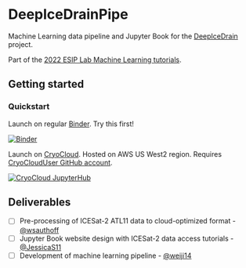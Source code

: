 # DeepIceDrainPipe

Machine Learning data pipeline and Jupyter Book for the
[DeepIceDrain](https://github.com/weiji14/deepicedrain) project.

Part of the
[2022 ESIP Lab Machine Learning tutorials](https://www.esipfed.org/merge/esip-lab-update/ml-in-earth-science).


## Getting started

### Quickstart

Launch on regular [Binder](https://mybinder.readthedocs.io/en/latest/index.html).
Try this first!

[![Binder](https://mybinder.org/badge_logo.svg)](https://mybinder.org/v2/gh/geo-smart/deepicedrainpipe/main)

Launch on [CryoCloud](https://cryointhecloud.com). Hosted on AWS US West2 region.
Requires [CryoCloudUser GitHub account](https://github.com/orgs/CryoInTheCloud/teams/cryoclouduser).

[![CryoCloud JupyterHub](https://img.shields.io/badge/launch-CryoCloud-lightblue?logo=jupyter)](https://hub.cryointhecloud.com/hub/user-redirect/git-pull?repo=https%3A%2F%2Fgithub.com%2Fgeo-smart%2Fdeepicedrainpipe&urlpath=lab%2Ftree%2Fdeepicedrainpipe%2F&branch=main)


## Deliverables

- [ ] Pre-processing of ICESat-2 ATL11 data to cloud-optimized format - [@wsauthoff](https://github.com/wsauthoff)
- [ ] Jupyter Book website design with ICESat-2 data access tutorials - [@JessicaS11](https://github.com/JessicaS11)
- [ ] Development of machine learning pipeline - [@weiji14](https://github.com/weiji14)
